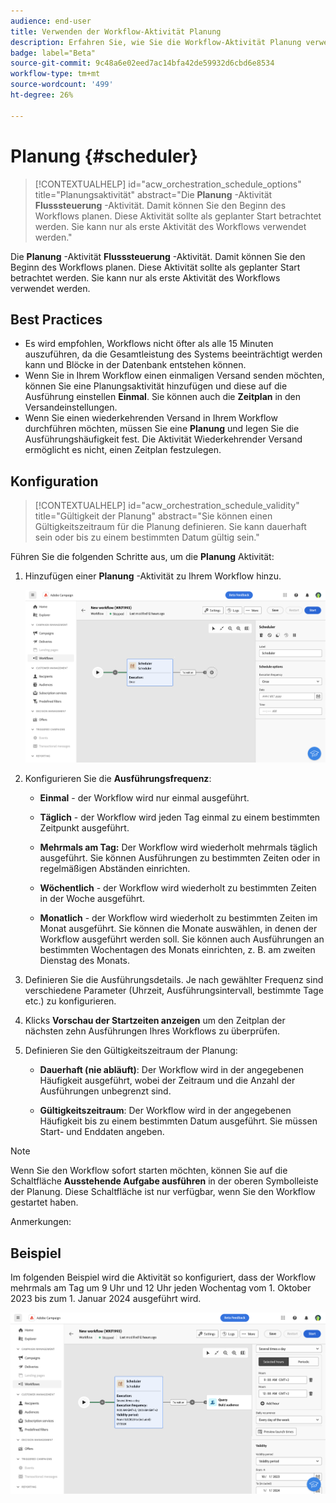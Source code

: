 ```yaml
---
audience: end-user
title: Verwenden der Workflow-Aktivität Planung
description: Erfahren Sie, wie Sie die Workflow-Aktivität Planung verwenden.
badge: label="Beta"
source-git-commit: 9c48a6e02eed7ac14bfa42de59932d6cbd6e8534
workflow-type: tm+mt
source-wordcount: '499'
ht-degree: 26%

---
```



# Planung {#scheduler}


>[!CONTEXTUALHELP]
>id="acw_orchestration_schedule_options"
>title="Planungsaktivität"
>abstract="Die **Planung** -Aktivität **Flusssteuerung** -Aktivität. Damit können Sie den Beginn des Workflows planen. Diese Aktivität sollte als geplanter Start betrachtet werden. Sie kann nur als erste Aktivität des Workflows verwendet werden."


Die **Planung** -Aktivität **Flusssteuerung** -Aktivität. Damit können Sie den Beginn des Workflows planen. Diese Aktivität sollte als geplanter Start betrachtet werden. Sie kann nur als erste Aktivität des Workflows verwendet werden.

## Best Practices

* Es wird empfohlen, Workflows nicht öfter als alle 15 Minuten auszuführen, da die Gesamtleistung des Systems beeinträchtigt werden kann und Blöcke in der Datenbank entstehen können.
* Wenn Sie in Ihrem Workflow einen einmaligen Versand senden möchten, können Sie eine Planungsaktivität hinzufügen und diese auf die Ausführung einstellen **Einmal**. Sie können auch die **Zeitplan** in den Versandeinstellungen.
* Wenn Sie einen wiederkehrenden Versand in Ihrem Workflow durchführen möchten, müssen Sie eine **Planung** und legen Sie die Ausführungshäufigkeit fest. Die Aktivität Wiederkehrender Versand ermöglicht es nicht, einen Zeitplan festzulegen.

## Konfiguration

>[!CONTEXTUALHELP]
>id="acw_orchestration_schedule_validity"
>title="Gültigkeit der Planung"
>abstract="Sie können einen Gültigkeitszeitraum für die Planung definieren. Sie kann dauerhaft sein oder bis zu einem bestimmten Datum gültig sein."

Führen Sie die folgenden Schritte aus, um die **Planung** Aktivität:

1. Hinzufügen einer **Planung** -Aktivität zu Ihrem Workflow hinzu.

   ![](../assets/workflow-scheduler.png)

1. Konfigurieren Sie die **Ausführungsfrequenz**:

   * **Einmal** - der Workflow wird nur einmal ausgeführt.

   * **Täglich** - der Workflow wird jeden Tag einmal zu einem bestimmten Zeitpunkt ausgeführt.

   * **Mehrmals am Tag:** Der Workflow wird wiederholt mehrmals täglich ausgeführt. Sie können Ausführungen zu bestimmten Zeiten oder in regelmäßigen Abständen einrichten.

   * **Wöchentlich** - der Workflow wird wiederholt zu bestimmten Zeiten in der Woche ausgeführt.

   * **Monatlich** - der Workflow wird wiederholt zu bestimmten Zeiten im Monat ausgeführt. Sie können die Monate auswählen, in denen der Workflow ausgeführt werden soll. Sie können auch Ausführungen an bestimmten Wochentagen des Monats einrichten, z. B. am zweiten Dienstag des Monats.

1. Definieren Sie die Ausführungsdetails. Je nach gewählter Frequenz sind verschiedene Parameter (Uhrzeit, Ausführungsintervall, bestimmte Tage etc.) zu konfigurieren.

1. Klicks **Vorschau der Startzeiten anzeigen** um den Zeitplan der nächsten zehn Ausführungen Ihres Workflows zu überprüfen.

1. Definieren Sie den Gültigkeitszeitraum der Planung:

   * **Dauerhaft (nie abläuft)**: Der Workflow wird in der angegebenen Häufigkeit ausgeführt, wobei der Zeitraum und die Anzahl der Ausführungen unbegrenzt sind.

   * **Gültigkeitszeitraum**: Der Workflow wird in der angegebenen Häufigkeit bis zu einem bestimmten Datum ausgeführt. Sie müssen Start- und Enddaten angeben.

>[!NOTE]
>
>Wenn Sie den Workflow sofort starten möchten, können Sie auf die Schaltfläche **Ausstehende Aufgabe ausführen** in der oberen Symbolleiste der Planung. Diese Schaltfläche ist nur verfügbar, wenn Sie den Workflow gestartet haben.

Anmerkungen:


## Beispiel

Im folgenden Beispiel wird die Aktivität so konfiguriert, dass der Workflow mehrmals am Tag um 9 Uhr und 12 Uhr jeden Wochentag vom 1. Oktober 2023 bis zum 1. Januar 2024 ausgeführt wird.

![](../assets/workflow-scheduler2.png)



